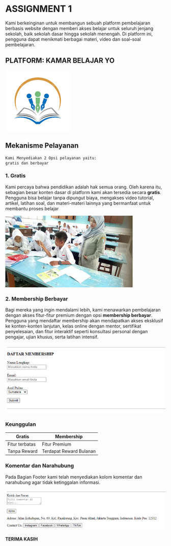 # ASSIGNMENT 1
Kami berkeinginan untuk membangun sebuah platform pembelajaran berbasis website dengan memberi akses belajar untuk seluruh jenjang sekolah, baik sekolah dasar hingga sekolah menengah. Di platform ini, pengguna dapat menikmati berbagai materi, video dan soal-soal pembelajaran.

## PLATFORM: KAMAR BELAJAR YO

![logo](./Assets/logo.png)

## Mekanisme Pelayanan
```dash
Kami Menyediakan 2 Opsi pelayanan yaitu: 
gratis dan berbayar
```

### 1. Gratis
Kami percaya bahwa pendidikan adalah hak semua orang. Oleh karena itu, sebagian besar konten dasar di platform kami akan tersedia secara **gratis**. Pengguna bisa belajar tanpa dipungut biaya, mengakses video tutorial, artikel, latihan soal, dan materi-materi lainnya yang bermanfaat untuk membantu proses belajar

![belajar](./Assets/gambar%203.jpg)

### 2. Membership Berbayar
Bagi mereka yang ingin mendalami lebih, kami menawarkan pembelajaran dengan akses fitur-fitur premium dengan opsi **membership berbayar**.
Pengguna yang mendaftar membership akan mendapatkan akses eksklusif ke konten-konten lanjutan, kelas online dengan mentor, sertifikat penyelesaian, dan fitur interaktif seperti konsultasi personal dengan pengajar, ujian khusus, serta latihan intensif.

![membership](./Assets/membership.png)

### Keunggulan
|Gratis|Membership|
|---|---|
|Fitur terbatas | Fitur Premium |
|Tanpa Reward | Terdapat Reward Bulanan |

### Komentar dan Narahubung
Pada Bagian Footer kami telah menyediakan kolom komentar dan narahubung agar tidak ketinggalan informasi.

![footer](./Assets/footer.png)

#### TERIMA KASIH